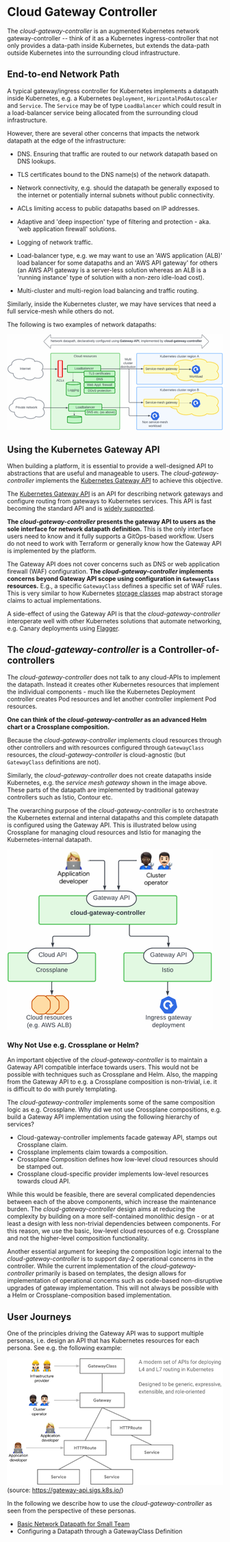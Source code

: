 # Cloud Gateway Controller

The *cloud-gateway-controller* is an augmented Kubernetes network
gateway-controller -- think of it as a Kubernetes ingress-controller
that not only provides a data-path inside Kubernetes, but extends the
data-path outside Kubernetes into the surrounding cloud
infrastructure.

## End-to-end Network Path

A typical gateway/ingress controller for Kubernetes implements a
datapath inside Kubernetes, e.g. a Kubernetes `Deployment`,
`HorizontalPodAutoscaler` and `Service`. The `Service` may be of type
`LoadBalancer` which could result in a load-balancer service being
allocated from the surrounding cloud infrastructure.

However, there are several other concerns that impacts the network
datapath at the edge of the infrastructure:

- DNS. Ensuring that traffic are routed to our network datapath based
  on DNS lookups.

- TLS certificates bound to the DNS name(s) of the network datapath.

- Network connectivity, e.g. should the datapath be generally exposed
  to the internet or potentially internal subnets without public
  connectivity.

- ACLs limiting access to public datapaths based on IP addresses.

- Adaptive and 'deep inspection' type of filtering and protection -
  aka. 'web application firewall' solutions.

- Logging of network traffic.

- Load-balancer type, e.g. we may want to use an 'AWS application
  (ALB)' load balancer for some datapaths and an 'AWS API gateway' for
  others (an AWS API gateway is a server-less solution whereas an ALB
  is a 'running instance' type of solution with a non-zero idle-load
  cost).

- Multi-cluster and multi-region load balancing and traffic routing.

Similarly, inside the Kubernetes cluster, we may have services that
need a full service-mesh while others do not.

The following is two examples of network datapaths:

![Example network datapath](doc/images/example-network-datapath.png)

## Using the Kubernetes Gateway API

When building a platform, it is essential to provide a well-designed
API to abstractions that are useful and manageable to users. The
*cloud-gateway-controller* implements the [Kubernetes Gateway
API](https://gateway-api.sigs.k8s.io/) to achieve this objective.

The [Kubernetes Gateway API](https://gateway-api.sigs.k8s.io/) is an
API for describing network gateways and configure routing from
gateways to Kubernetes services. This API is fast becoming the
standard API and is [widely
supported](https://gateway-api.sigs.k8s.io/implementations/).

**The *cloud-gateway-controller* presents the gateway API to users as
the sole interface for network datapath definition.** This is the only
interface users need to know and it fully supports a GitOps-based
workflow. Users do not need to work with Terraform or generally know
how the Gateway API is implemented by the platform.

The Gateway API does not cover concerns such as DNS or web application
firewall (WAF) configuration. **The *cloud-gateway-controller*
implements concerns beyond Gateway API scope using configuration in
`GatewayClass` resources.** E.g., a specific `GatewayClass` defines a
specific set of WAF rules.  This is very similar to how Kubernetes
[storage
classes](https://kubernetes.io/docs/concepts/storage/storage-classes)
map abstract storage claims to actual implementations.

A side-effect of using the Gateway API is that the
*cloud-gateway-controller* interoperate well with other Kubernetes
solutions that automate networking, e.g. Canary deployments using
[Flagger](https://flagger.app).

## The *cloud-gateway-controller* is a Controller-of-controllers

The *cloud-gateway-controller* does not talk to any cloud-APIs to
implement the datapath. Instead it creates other Kubernetes resources
that implement the individual components - much like the Kubernetes
Deployment controller creates Pod resources and let another
controller implement Pod resources.

**One can think of the *cloud-gateway-controller* as an advanced Helm
chart or a Crossplane composition.**

Because the *cloud-gateway-controller* implements cloud resources
through other controllers and with resources configured through
`GatewayClass` resources, the *cloud-gateway-controller* is
cloud-agnostic (but `GatewayClass` definitions are not).

Similarly, the *cloud-gateway-controller* does not create datapaths
inside Kubernetes, e.g. the *service mesh gateway* shown in the image
above. These parts of the datapath are implemented by traditional
gateway controllers such as Istio, Contour etc.

The overarching purpose of the *cloud-gateway-controller* is to
orchestrate the Kubernetes external and internal datapaths and this
complete datapath is configured using the Gateway API. This is
illustrated below using Crossplane for managing cloud resources and
Istio for managing the Kubernetes-internal datapath.

![Controller hierarchy](doc/images/controller-hierarchy.png)

### Why Not Use e.g. Crossplane or Helm?

An important objective of the *cloud-gateway-controller* is to maintain
a Gateway API compatible interface towards users. This would not be
possible with techniques such as Crossplane and Helm.  Also, the
mapping from the Gateway API to e.g. a Crossplane composition is
non-trivial, i.e. it is difficult to do with purely templating.

The *cloud-gateway-controller* implements some of the same composition
logic as e.g. Crossplane. Why did we not use Crossplane compositions,
e.g. build a Gateway API implementation using the following hierarchy
of services?

- Cloud-gateway-controller implements facade gateway API, stamps out Crossplane claim.
- Crossplane implements claim towards a composition.
- Crossplane Composition defines how low-level cloud resources should be stamped out.
- Crossplane cloud-specific provider implements low-level resources towards cloud API.

While this would be feasible, there are several complicated
dependencies between each of the above components, which increase the
maintenance burden. The *cloud-gateway-controller* design aims at
reducing the complexity by building on a more self-contained
monolithic design - or at least a design with less non-trivial
dependencies between components. For this reason, we use the basic,
low-level cloud resources of e.g. Crossplane and not the higher-level
composition functionality.

Another essential argument for keeping the composition logic internal
to the *cloud-gateway-controller* is to support day-2 operational
concerns in the controller. While the current implementation of the
*cloud-gateway-controller* primarily is based on templates, the design
allows for implementation of operational concerns such as code-based
non-disruptive upgrades of gateway implementation. This will not
always be possible with a Helm or Crossplane-composition based
implementation.

## User Journeys

One of the principles driving the Gateway API was to support multiple
personas, i.e. design an API that has Kubernetes resources for each
persona. See e.g. the following example:

![Gateway API personas](doc/images/gateway-api-personas.png)
(source: https://gateway-api.sigs.k8s.io/)

In the following we describe how to use the *cloud-gateway-controller*
as seen from the perspective of these personas.

- [Basic Network Datapath for Small Team](doc/basic-datapath.md)
- Configuring a Datapath through a GatewayClass Definition
